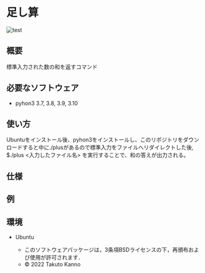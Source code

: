 
# 足し算
![test](https://github.com/Takuto2345/robosys202x/actions/workflows/test.yml/badge.svg)

## 概要
標準入力された数の和を返すコマンド
## 必要なソフトウェア
* pyhon3  3.7, 3.8, 3.9, 3.10

## 使い方
Ubuntuをインストール後、pyhon3をインストールし、このリポジトリをダウンロードすると中に./plusがあるので標準入力をファイルへリダイレクトした後,
$./plus <入力したファイル名>
を実行することで、和の答えが出力される。


## 仕様

## 例


## 環境
* Ubuntu





  * このソフトウェアパッケージは，3条項BSDライセンスの下，再頒布および使用が許可されます．
  * © 2022 Takuto Kanno
